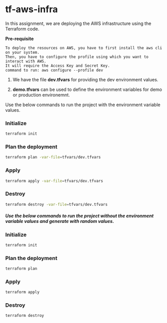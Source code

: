 # tf-aws-infra
In this assignment, we are deploying the AWS infrastructure using the Terraform code.

**Pre-requisite**

```
To deploy the resources on AWS, you have to first install the aws cli on your system.
Then, you have to configure the profile using which you want to interact with AWS.
It will require the Access Key and Secret Key.
command to run: aws configure --profile dev
```

1) We have the file **dev.tfvars** for providing the dev environment values.

2) **demo.tfvars** can be used to define the environment variables for demo or production environemnt.

Use the below commands to run the project with the environment variable values.

### Initialize
```bash
terraform init
```

### Plan the deployment
```bash
terraform plan -var-file=tfvars/dev.tfvars
```

### Apply
```bash
terraform apply -var-file=tfvars/dev.tfvars
```

### Destroy
```bash
terraform destroy -var-file=tfvars/dev.tfvars
```

##### Use the below commands to run the project without the environment variable values and generate with random values.
### Initialize
```bash
terraform init
```

### Plan the deployment
```bash
terraform plan
```

### Apply
```bash
terraform apply
```

### Destroy
```bash
terraform destroy
```
 


